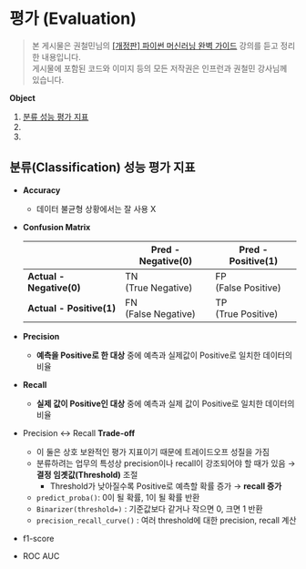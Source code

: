 # 평가 (Evaluation)
> 본 게시물은 권철민님의 [[개정판] 파이썬 머신러닝 완벽 가이드](https://www.inflearn.com/course/%ED%8C%8C%EC%9D%B4%EC%8D%AC-%EB%A8%B8%EC%8B%A0%EB%9F%AC%EB%8B%9D-%EC%99%84%EB%B2%BD%EA%B0%80%EC%9D%B4%EB%93%9C/dashboard) 강의를 듣고 정리한 내용입니다.  
게시물에 포함된 코드와 이미지 등의 모든 저작권은 인프런과 권철민 강사님께 있습니다.

**Object**
1. [분류 성능 평가 지표](#분류classification-성능-평가-지표)
2. []()
3. []()

## 분류(Classification) 성능 평가 지표
- **Accuracy**
    - 데이터 불균형 상황에서는 잘 사용 X
- **Confusion Matrix**
    
    |  | Pred - Negative(0) | Pred - Positive(1) |
    | --- | --- | --- |
    | **Actual - Negative(0)** | TN <br> (True Negative) | FP <br> (False Positive) |
    | **Actual - Positive(1)** | FN <br> (False Negative) | TP <br> (True Positive) |
- **Precision**
    - **예측을 Positive로 한 대상** 중에 예측과 실제값이 Positive로 일치한 데이터의 비율
- **Recall**
    - **실제 값이 Positive인 대상** 중에 예측과 실제 값이 Positive로 일치한 데이터의 비율
- Precision ↔ Recall **Trade-off**
    - 이 둘은 상호 보완적인 평가 지표이기 때문에 트레이드오프 성질을 가짐
    - 분류하려는 업무의 특성상 precision이나 recall이 강조되어야 할 때가 있음 → **결정 임곗값(Threshold)** 조절
        - Threshold가 낮아질수록 Positive로 예측할 확률 증가 → **recall 증가**
    - `predict_proba()`: 0이 될 확률, 1이 될 확률 반환
    - `Binarizer(threshold=)` : 기준값보다 같거나 작으면 0, 크면 1 반환
    - `precision_recall_curve()` : 여러 threshold에 대한 precision, recall 계산
- f1-score
- ROC AUC

